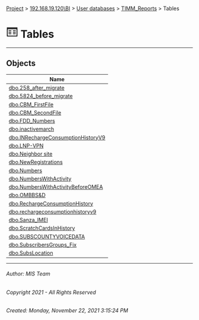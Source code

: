 #### 

[Project](../../../../index.md) > [192.168.19.120\\BI](../../../index.md) > [User databases](../../index.md) > [TIMM_Reports](../index.md) > Tables

# ![Tables](../../../../Images/Table32.png) Tables

---

## <a name="#objects"></a>Objects

| Name |
|---|
| [dbo.258_after_migrate](258_after_migrate.md) |
| [dbo.5824_before_migrate](5824_before_migrate.md) |
| [dbo.CBM_FirstFile](CBM_FirstFile.md) |
| [dbo.CBM_SecondFile](CBM_SecondFile.md) |
| [dbo.FDD_Numbers](FDD_Numbers.md) |
| [dbo.inactivemarch](inactivemarch.md) |
| [dbo.INRechargeConsumptionHistoryV9](INRechargeConsumptionHistoryV9.md) |
| [dbo.LNP-VPN](LNP-VPN.md) |
| [dbo.Neighbor site](Neighbor_site.md) |
| [dbo.NewRegistrations](NewRegistrations.md) |
| [dbo.Numbers](Numbers.md) |
| [dbo.NumbersWithActivity](NumbersWithActivity.md) |
| [dbo.NumbersWithActivityBeforeOMEA](NumbersWithActivityBeforeOMEA.md) |
| [dbo.OMBBS&D](OMBBS&D.md) |
| [dbo.RechargeConsumptionHistory](RechargeConsumptionHistory.md) |
| [dbo.rechargeconsumptionhistoryv9](rechargeconsumptionhistoryv9.md) |
| [dbo.Sanza_IMEI](Sanza_IMEI.md) |
| [dbo.ScratchCardsInHistory](ScratchCardsInHistory.md) |
| [dbo.SUBSCOUNTYVOICEDATA](SUBSCOUNTYVOICEDATA.md) |
| [dbo.SubscribersGroups_Fix](SubscribersGroups_Fix.md) |
| [dbo.SubsLocation](SubsLocation.md) |


---

###### Author:  MIS Team

###### Copyright 2021 - All Rights Reserved

###### Created: Monday, November 22, 2021 3:15:24 PM

